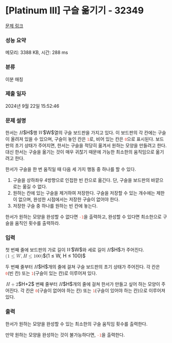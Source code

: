 # [Platinum III] 구슬 옮기기 - 32349 

[문제 링크](https://www.acmicpc.net/problem/32349) 

### 성능 요약

메모리: 3388 KB, 시간: 288 ms

### 분류

이분 매칭

### 제출 일자

2024년 9월 22일 15:52:46

### 문제 설명

<p>한서는 <mjx-container class="MathJax" jax="CHTML" style="font-size: 109%; position: relative;"><mjx-math class="MJX-TEX" aria-hidden="true"><mjx-mi class="mjx-i"><mjx-c class="mjx-c1D43B TEX-I"></mjx-c></mjx-mi></mjx-math><mjx-assistive-mml unselectable="on" display="inline"><math xmlns="http://www.w3.org/1998/Math/MathML"><mi>H</mi></math></mjx-assistive-mml><span aria-hidden="true" class="no-mathjax mjx-copytext">$H$</span></mjx-container>행 <mjx-container class="MathJax" jax="CHTML" style="font-size: 109%; position: relative;"><mjx-math class="MJX-TEX" aria-hidden="true"><mjx-mi class="mjx-i"><mjx-c class="mjx-c1D44A TEX-I"></mjx-c></mjx-mi></mjx-math><mjx-assistive-mml unselectable="on" display="inline"><math xmlns="http://www.w3.org/1998/Math/MathML"><mi>W</mi></math></mjx-assistive-mml><span aria-hidden="true" class="no-mathjax mjx-copytext">$W$</span></mjx-container>열의 구슬 보드판을 가지고 있다. 이 보드판의 각 칸에는 구슬이 올려져 있을 수 있으며, 구슬이 놓인 칸은 <span style="color:#e74c3c;"><code>1</code></span>로, 비어 있는 칸은 <span style="color:#e74c3c;"><code>0</code></span>으로 표시된다. 보드판의 초기 상태가 주어지면, 한서는 구슬을 적당히 옮겨서 원하는 모양을 만들려고 한다. 대신 한서는 구슬을 옮기는 것이 매우 귀찮기 때문에 가능한 최소한의 움직임으로 옮기려고 한다.</p>

<p>한서가 구슬을 한 번 움직일 때 다음 세 가지 행동 중 하나를 할 수 있다.</p>

<ol>
	<li>구슬을 상하좌우 4방향으로 인접한 빈 칸으로 옮긴다. 단, 구슬을 보드판의 바깥으로는 옮길 수 없다.</li>
	<li>원하는 칸에 있는 구슬을 제거하여 저장한다. 구슬을 저장할 수 있는 개수에는 제한이 없으며, 완성한 시점에서는 저장한 구슬이 없어야 한다.</li>
	<li>저장한 구슬 중 하나를 원하는 빈 칸에 놓는다.</li>
</ol>

<p>한서가 원하는 모양을 완성할 수 없다면 <span style="color:#e74c3c;"><code>-1</code></span>을 출력하고, 완성할 수 있다면 최소한으로 구슬을 움직인 횟수를 출력하라.</p>

### 입력 

 <p>첫 번째 줄에 보드판의 가로 길이 <mjx-container class="MathJax" jax="CHTML" style="font-size: 109%; position: relative;"><mjx-math class="MJX-TEX" aria-hidden="true"><mjx-mi class="mjx-i"><mjx-c class="mjx-c1D44A TEX-I"></mjx-c></mjx-mi></mjx-math><mjx-assistive-mml unselectable="on" display="inline"><math xmlns="http://www.w3.org/1998/Math/MathML"><mi>W</mi></math></mjx-assistive-mml><span aria-hidden="true" class="no-mathjax mjx-copytext">$W$</span></mjx-container>와 세로 길이 <mjx-container class="MathJax" jax="CHTML" style="font-size: 109%; position: relative;"><mjx-math class="MJX-TEX" aria-hidden="true"><mjx-mi class="mjx-i"><mjx-c class="mjx-c1D43B TEX-I"></mjx-c></mjx-mi></mjx-math><mjx-assistive-mml unselectable="on" display="inline"><math xmlns="http://www.w3.org/1998/Math/MathML"><mi>H</mi></math></mjx-assistive-mml><span aria-hidden="true" class="no-mathjax mjx-copytext">$H$</span></mjx-container>가 주어진다. <mjx-container class="MathJax" jax="CHTML" style="font-size: 109%; position: relative;"><mjx-math class="MJX-TEX" aria-hidden="true"><mjx-mo class="mjx-n"><mjx-c class="mjx-c28"></mjx-c></mjx-mo><mjx-mn class="mjx-n"><mjx-c class="mjx-c31"></mjx-c></mjx-mn><mjx-mo class="mjx-n" space="4"><mjx-c class="mjx-c2264"></mjx-c></mjx-mo><mjx-mi class="mjx-i" space="4"><mjx-c class="mjx-c1D44A TEX-I"></mjx-c></mjx-mi><mjx-mo class="mjx-n"><mjx-c class="mjx-c2C"></mjx-c></mjx-mo><mjx-mi class="mjx-i" space="2"><mjx-c class="mjx-c1D43B TEX-I"></mjx-c></mjx-mi><mjx-mo class="mjx-n" space="4"><mjx-c class="mjx-c2264"></mjx-c></mjx-mo><mjx-mn class="mjx-n" space="4"><mjx-c class="mjx-c31"></mjx-c><mjx-c class="mjx-c30"></mjx-c><mjx-c class="mjx-c30"></mjx-c></mjx-mn><mjx-mo class="mjx-n"><mjx-c class="mjx-c29"></mjx-c></mjx-mo></mjx-math><mjx-assistive-mml unselectable="on" display="inline"><math xmlns="http://www.w3.org/1998/Math/MathML"><mo stretchy="false">(</mo><mn>1</mn><mo>≤</mo><mi>W</mi><mo>,</mo><mi>H</mi><mo>≤</mo><mn>100</mn><mo stretchy="false">)</mo></math></mjx-assistive-mml><span aria-hidden="true" class="no-mathjax mjx-copytext">$(1 ≤ W, H ≤ 100)$</span></mjx-container> </p>

<p>두 번째 줄부터 <mjx-container class="MathJax" jax="CHTML" style="font-size: 109%; position: relative;"><mjx-math class="MJX-TEX" aria-hidden="true"><mjx-mi class="mjx-i"><mjx-c class="mjx-c1D43B TEX-I"></mjx-c></mjx-mi></mjx-math><mjx-assistive-mml unselectable="on" display="inline"><math xmlns="http://www.w3.org/1998/Math/MathML"><mi>H</mi></math></mjx-assistive-mml><span aria-hidden="true" class="no-mathjax mjx-copytext">$H$</span></mjx-container>개의 줄에 걸쳐 구슬 보드판의 초기 상태가 주어진다. 각 칸은 <span style="color:#e74c3c;"><code>0</code></span>(빈 칸) 또는 <span style="color:#e74c3c;"><code>1</code></span>(구슬이 있는 칸)로 이루어져 있다.</p>

<p><mjx-container class="MathJax" jax="CHTML" style="font-size: 109%; position: relative;"> <mjx-math class="MJX-TEX" aria-hidden="true"><mjx-mi class="mjx-i"><mjx-c class="mjx-c1D43B TEX-I"></mjx-c></mjx-mi><mjx-mo class="mjx-n" space="3"><mjx-c class="mjx-c2B"></mjx-c></mjx-mo><mjx-mn class="mjx-n" space="3"><mjx-c class="mjx-c32"></mjx-c></mjx-mn></mjx-math><mjx-assistive-mml unselectable="on" display="inline"><math xmlns="http://www.w3.org/1998/Math/MathML"><mi>H</mi><mo>+</mo><mn>2</mn></math></mjx-assistive-mml><span aria-hidden="true" class="no-mathjax mjx-copytext">$H+2$</span></mjx-container> 번째 줄부터 <mjx-container class="MathJax" jax="CHTML" style="font-size: 109%; position: relative;"><mjx-math class="MJX-TEX" aria-hidden="true"><mjx-mi class="mjx-i"><mjx-c class="mjx-c1D43B TEX-I"></mjx-c></mjx-mi></mjx-math><mjx-assistive-mml unselectable="on" display="inline"><math xmlns="http://www.w3.org/1998/Math/MathML"><mi>H</mi></math></mjx-assistive-mml><span aria-hidden="true" class="no-mathjax mjx-copytext">$H$</span></mjx-container>개의 줄에 걸쳐 한서가 만들고 싶어 하는 모양이 주어진다. 각 칸은 <span style="color:#e74c3c;"><code>0</code></span>(구슬이 없어야 하는 칸) 또는 <span style="color:#e74c3c;"><code>1</code></span>(구슬이 있어야 하는 칸)으로 이루어져 있다.</p>

### 출력 

 <p>한서가 원하는 모양을 완성할 수 있는 최소한의 구슬 움직임 횟수를 출력한다.</p>

<p>만약 원하는 모양을 완성하는 것이 불가능하다면, <span style="color:#e74c3c;"><code>-1</code></span>을 출력한다.</p>

